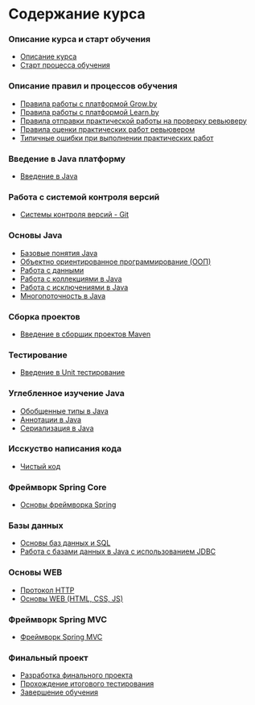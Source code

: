 Содержание курса
====================

### Описание курса и старт обучения
* [Описание курса]({{site.baseurl}})
* [Старт процесса обучения]({{site.materialsurl}}general/education_start)

### Описание правил и процессов обучения
* [Правила работы с платформой Grow.by]({{site.materialsurl}}general/grow_intro)
* [Правила работы с платформой Learn.by]({{site.materialsurl}}general/learn_intro)
* [Правила отправки практической работы на проверку ревьюверу]({{site.materialsurl}}general/mr_creation_rules)
* [Правила оценки практических работ ревьювером]({{site.materialsurl}}general/evaluation_rules_for_reviwer)
* [Типичные ошибки при выполнении практических работ]({{site.materialsurl}}general/typical_mistakes)

### Введение в Java платформу
* [Введение в Java]({{site.materialsurl}}java_intro/java_intro)

### Работа с системой контроля версий
* [Системы контроля версий - Git]({{site.materialsurl}}vcs/vcs)

### Основы Java
* [Базовые понятия Java]({{site.materialsurl}}java_basics/java_basics)
* [Объектно ориентированное программирование (ООП)]({{site.materialsurl}}oop/oop)
* [Работа с данными]({{site.materialsurl}}data_handling/data_handling)
* [Работа с коллекциями в Java]({{site.materialsurl}}collections/collections)
* [Работа с исключениями в Java]({{site.materialsurl}}exceptions/exceptions)
* [Многопоточность в Java]({{site.materialsurl}}multithreading_basics/multithreading_basics)

### Сборка проектов
* [Введение в сборщик проектов Maven]({{site.materialsurl}}maven/maven)

### Тестирование 
* [Введение в Unit тестирование]({{site.materialsurl}}unit_testing/unit_testing)

### Углебленное изучение Java
* [Обобщенные типы в Java]({{site.materialsurl}}generics/generics)
* [Аннотации в Java]({{site.materialsurl}}annotations/annotations)
* [Сериализация в Java]({{site.materialsurl}}serialization/serialization) <!---Добавить ссылку на модуль с JSON и XML -->

### Исскуство написания кода
* [Чистый код]({{site.materialsurl}}clean_code/clean_code)

### Фреймворк Spring Core
* [Основы фреймворка Spring]({{site.materialsurl}}spring_framework/spring_framework)

### Базы данных
* [Основы баз данных и SQL]({{site.materialsurl}}db_basics/db_basics)
* [Работа с базами данных в Java c использованием JDBC]({{site.materialsurl}}jdbc/jdbc)

### Основы WEB
* [Протокол HTTP]({{site.materialsurl}}http/http)
* [Основы WEB (HTML, CSS, JS)]({{site.materialsurl}}web_basics/web_basics)

### Фреймворк Spring MVC
* [Фреймворк Spring MVC]({{site.materialsurl}}spring_mvc_framework/spring_mvc_framework)

### Финальный проект
* [Разработка финального проекта]({{site.materialsurl}}final_project/final_project)
* [Прохождение итогового тестирования]({{site.materialsurl}}final_test/final_test)
* [Завершение обучения]({{site.materialsurl}}next_steps/next_steps)
